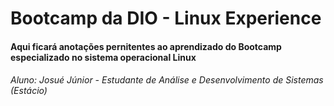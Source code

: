 # Bootcamp da DIO - Linux Experience

#### Aqui ficará anotações pernitentes ao aprendizado do Bootcamp especializado no sistema operacional Linux
###### Aluno: Josué Júnior - Estudante de Análise e Desenvolvimento de Sistemas (Estácio)
